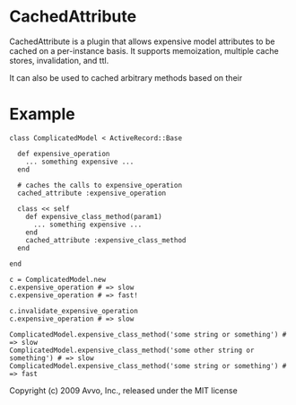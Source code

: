 CachedAttribute
===============

CachedAttribute is a plugin that allows expensive model attributes to be cached on a
per-instance basis. It supports memoization, multiple cache stores, invalidation, and ttl.

It can also be used to cached arbitrary methods based on their

Example
=======    
    class ComplicatedModel < ActiveRecord::Base
      
      def expensive_operation
        ... something expensive ...
      end
      
      # caches the calls to expensive_operation
      cached_attribute :expensive_operation

      class << self
        def expensive_class_method(param1)
          ... something expensive ...
        end
        cached_attribute :expensive_class_method
      end

    end

    c = ComplicatedModel.new
    c.expensive_operation # => slow
    c.expensive_operation # => fast!

    c.invalidate_expensive_operation
    c.expensive_operation # => slow

    ComplicatedModel.expensive_class_method('some string or something') # => slow
    ComplicatedModel.expensive_class_method('some other string or something') # => slow
    ComplicatedModel.expensive_class_method('some string or something') # => fast



Copyright (c) 2009 Avvo, Inc., released under the MIT license
